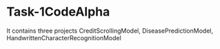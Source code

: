 # Task-1CodeAlpha
It contains three projects CreditScrollingModel, DiseasePredictionModel, HandwrittenCharacterRecognitionModel
